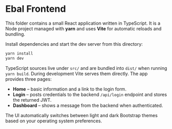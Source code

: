 # Ebal Frontend

This folder contains a small React application written in TypeScript.  It is a
Node project managed with **yarn** and uses **Vite** for automatic reloads and
bundling.

Install dependencies and start the dev server from this directory:

```bash
yarn install
yarn dev
```

TypeScript sources live under `src/` and are bundled into `dist/` when running
`yarn build`.  During development Vite serves them directly.  The app provides
three pages:

* **Home** – basic information and a link to the login form.
* **Login** – posts credentials to the backend `/api/login` endpoint and stores the returned JWT.
* **Dashboard** – shows a message from the backend when authenticated.

The UI automatically switches between light and dark Bootstrap themes based on your operating system preferences.
